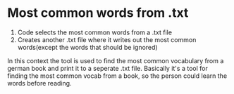 # Most common words from .txt

1) Code selects the most common words from a .txt file
2) Creates another .txt file where it writes out the most common words(except the words that should be ignored)

In this context the tool is used to find the most common vocabulary from a german book and print it to a seperate .txt file.
Basically it's a tool for finding the most common vocab from a book, so the person could learn the words before reading.
